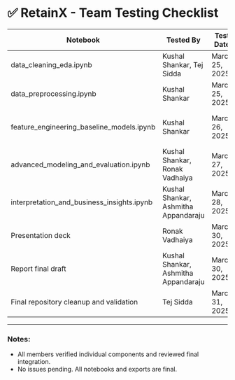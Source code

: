 
# ✅ RetainX - Team Testing Checklist

| Notebook                                             | Tested By           | Test Date     | Status (Pass/Fail) | Comments / Fixes Needed                         |
|------------------------------------------------------|---------------------|---------------|--------------------|------------------------------------------------|
| data_cleaning_eda.ipynb                             | Kushal Shankar, Tej Sidda      | March 25, 2025| Pass               | Verified plots, observations, and visuals.     |
| data_preprocessing.ipynb                            | Kushal Shankar      | March 25, 2025| Pass               | Confirmed data encoding, scaling, CSV saved.  |
| feature_engineering_baseline_models.ipynb           | Kushal Shankar      | March 26, 2025| Pass               | Metrics and feature importance verified.       |
| advanced_modeling_and_evaluation.ipynb              | Kushal Shankar, Ronak Vadhaiya      | March 27, 2025| Pass               | Random Forest and XGBoost tested end-to-end.  |
| interpretation_and_business_insights.ipynb          | Kushal Shankar, Ashmitha Appandaraju      | March 28, 2025| Pass               | SHAP plots and key insights verified.         |
| Presentation deck                                   | Ronak Vadhaiya      | March 30, 2025| Pass               | Visuals and results added to slides.          |
| Report final draft                                  | Kushal Shankar, Ashmitha Appandaraju| March 30, 2025| Pass               | Includes all results and recommendations.     |
| Final repository cleanup and validation             | Tej Sidda           | March 31, 2025| Pass               | Repo structure and submission checklist done. |

---

### Notes:
- All members verified individual components and reviewed final integration.
- No issues pending. All notebooks and exports are final.
